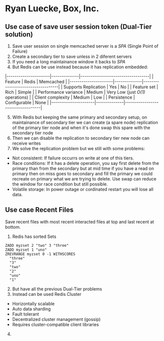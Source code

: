 # Ryan Luecke, Box, Inc.

## Use case of save user session token (Dual-Tier solution)

1. Save user session on single memcached server is a _SPA_ (Single Point of Failure)
2. Create a secondary tier to save unless in 2 diferent servers
3. If you need a long maintainance window it backs to _SPA_
4. But Redis can be use instead because it has replication embedded:

|----------------------|--------------|-----------------------------------|
| Feature              | Redis        | Memcached                         |
|----------------------|--------------|-----------------------------------|
| Supports Replication | Yes          | No                                |
| Feature set          | Rich         | Simple                            |
| Performance variance | Medium       | Very Low (just _O(1)_ operations) |
| Client complexity    | Medium       | Low                               |
| Persistence          | Configurable | None                              |
|----------------------|--------------|-----------------------------------|

5. With Redis but keeping the same primary and secondary setup, on maintainance of secondary tier we can create (a spare node) replication of the primary tier node and when it's done swap this spare with the secondary tier node
6. Then we can disable the replication to secondary tier new node can receive writes
7. We solve the replication problem but we still with some problems:
  * Not consistent: If failure occurrs on write at one of this tiers.
  * Race conditions: If it has a delete operation, you say first delete from the primary than from the secondary but at mid time if you have a read on primary then on miss goes to secondary and fill the primary we could recreate on primary what we are trying to delete. Use swap can reduce the window for race condition but still possible.
  * Volatile storage: In power outage or cordinated restart you will lose all data.

## Use case Recent Files

Save recent files with most recent interacted files at top and last recent at bottom.

1. Redis has sorted Sets
```
ZADD myzset 2 "two" 3 "three"
ZADD myzset 1 "uno"
ZREVRANGE myzset 0 -1 WITHSCORES
  "three"
  "3"
  "two"
  "2"
  "uno"
  "1"
```
2. But have all the previous Dual-Tier problems
3. Instead can be used Redis Cluster
  * Horizontally scalable
  * Auto data sharding
  * Fault tolerant
  * Decentralized cluster management (gossip)
  * Requires cluster-compatible client libraries
4. 
